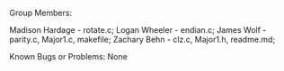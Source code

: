 Group Members:

Madison Hardage - rotate.c;
Logan Wheeler - endian.c;
James Wolf - parity.c, Major1.c, makefile;
Zachary Behn - clz.c, Major1.h, readme.md;

Known Bugs or Problems:
None